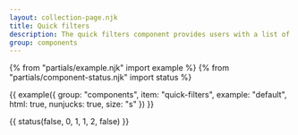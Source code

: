 ```yaml
---
layout: collection-page.njk
title: Quick filters
description: The quick filters component provides users with a list of links which act as a quick filter to content.
group: components
---
```


{% from "partials/example.njk" import example %}
{% from "partials/component-status.njk" import status %}

{{ example({ group: "components", item: "quick-filters", example: "default", html: true, nunjucks: true, size: "s" }) }}

{{ status(false, 0, 1, 1, 2, false) }}
